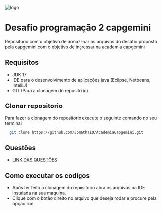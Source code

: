 ![logo](https://lh6.googleusercontent.com/RaJLPA0DOBKVR8-NWeUhSJH7aNOFGlhyr1FRUHDZ8y7271BYHBAlkGyh5_Nr49mDJfBxW9VKezJ6IlmUYBP-t0XdhaezePMq-jKsPvZPr-c0xOw6y5UuqKLm5s6oBcjg9u1LfspD)


# Desafio programação 2 capgemini

Repositorio com o objetivo de armazenar os arquivos do desafio proposto pela  capgemini com o objetivo de ingressar na academia capgemini


## Requisitos

 - JDK 17
 - IDE para o desenvolvimento de aplicações java (Eclipse, Netbeans, IntelliJ)
 - GIT (Para a clonagem do repositorio)


## Clonar repositorio 

Para fazer a clonagem do repositorio execute o seguinte comando no seu terminal

```bash
  git clone https://github.com/Jonatha10/AcademiaCapgemini.git
```


## Questões

 - [LINK DAS QUESTÕES](https://docs.google.com/document/d/e/2PACX-1vRrSJORROEeHhNOmTuKxwlnC9APumr1C_k365WH3zVlryBy3KnvvZPnSmulijLktw/pub)


## Como executar os codigos

- Após ter feito a clonagem do repositorio abra os arquivos na IDE instalada na sua maquina.
- Clique com o botão direito no arquivo que deseja rodar e procure pela opçao run


